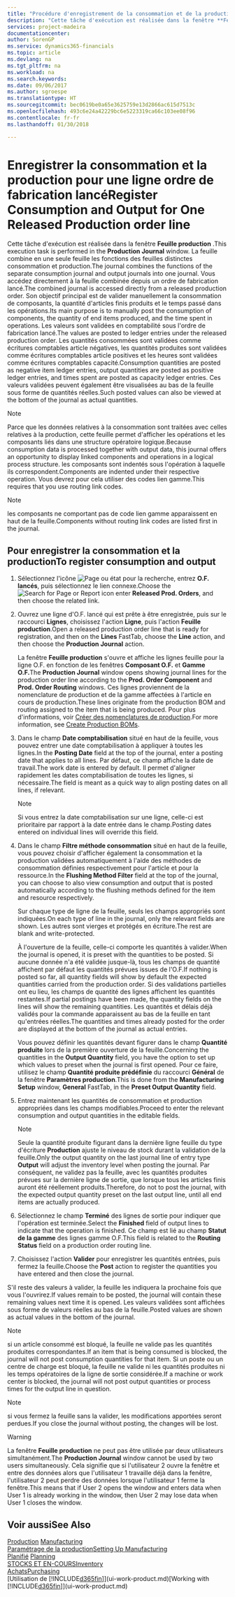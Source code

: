 ```yaml
---
title: "Procédure d'enregistrement de la consommation et de la production pour un ordre de fabrication | Microsoft Docs"
description: "Cette tâche d'exécution est réalisée dans la fenêtre **Feuille production** . La feuille combine en une seule feuille les fonctions des feuilles distinctes consommation et production. Vous accédez directement à la feuille combinée depuis un ordre de fabrication lancé. Son objectif principal est de valider manuellement la consommation de composants, la quantité d'articles finis produits et le temps passé dans les opérations."
services: project-madeira
documentationcenter: 
author: SorenGP
ms.service: dynamics365-financials
ms.topic: article
ms.devlang: na
ms.tgt_pltfrm: na
ms.workload: na
ms.search.keywords: 
ms.date: 09/06/2017
ms.author: sgroespe
ms.translationtype: HT
ms.sourcegitcommit: bec0619be0a65e3625759e13d2866ac615d7513c
ms.openlocfilehash: 493c6e24a42229bc6e5223319ca66c103ee08f96
ms.contentlocale: fr-fr
ms.lasthandoff: 01/30/2018

---
```

# <a name="register-consumption-and-output-for-one-released-production-order-line"></a><span data-ttu-id="b893e-106">Enregistrer la consommation et la production pour une ligne ordre de fabrication lancé</span><span class="sxs-lookup"><span data-stu-id="b893e-106">Register Consumption and Output for One Released Production order line</span></span>
<span data-ttu-id="b893e-107">Cette tâche d'exécution est réalisée dans la fenêtre **Feuille production** .</span><span class="sxs-lookup"><span data-stu-id="b893e-107">This execution task is performed in the **Production Journal** window.</span></span> <span data-ttu-id="b893e-108">La feuille combine en une seule feuille les fonctions des feuilles distinctes consommation et production.</span><span class="sxs-lookup"><span data-stu-id="b893e-108">The journal combines the functions of the separate consumption journal and output journals into one journal.</span></span> <span data-ttu-id="b893e-109">Vous accédez directement à la feuille combinée depuis un ordre de fabrication lancé.</span><span class="sxs-lookup"><span data-stu-id="b893e-109">The combined journal is accessed directly from a released production order.</span></span> <span data-ttu-id="b893e-110">Son objectif principal est de valider manuellement la consommation de composants, la quantité d'articles finis produits et le temps passé dans les opérations.</span><span class="sxs-lookup"><span data-stu-id="b893e-110">Its main purpose is to manually post the consumption of components, the quantity of end items produced, and the time spent in operations.</span></span> <span data-ttu-id="b893e-111">Les valeurs sont validées en comptabilité sous l'ordre de fabrication lancé.</span><span class="sxs-lookup"><span data-stu-id="b893e-111">The values are posted to ledger entries under the released production order.</span></span> <span data-ttu-id="b893e-112">Les quantités consommées sont validées comme écritures comptables article négatives, les quantités produites sont validées comme écritures comptables article positives et les heures sont validées comme écritures comptables capacité.</span><span class="sxs-lookup"><span data-stu-id="b893e-112">Consumption quantities are posted as negative item ledger entries, output quantities are posted as positive ledger entries, and times spent are posted as capacity ledger entries.</span></span> <span data-ttu-id="b893e-113">Ces valeurs validées peuvent également être visualisées au bas de la feuille sous forme de quantités réelles.</span><span class="sxs-lookup"><span data-stu-id="b893e-113">Such posted values can also be viewed at the bottom of the journal as actual quantities.</span></span>  

> [!NOTE]  
>  <span data-ttu-id="b893e-114">Parce que les données relatives à la consommation sont traitées avec celles relatives à la production, cette feuille permet d'afficher les opérations et les composants liés dans une structure opératoire logique.</span><span class="sxs-lookup"><span data-stu-id="b893e-114">Because consumption data is processed together with output data, this journal offers an opportunity to display linked components and operations in a logical process structure.</span></span> <span data-ttu-id="b893e-115">les composants sont indentés sous l'opération à laquelle ils correspondent.</span><span class="sxs-lookup"><span data-stu-id="b893e-115">Components are indented under their respective operation.</span></span> <span data-ttu-id="b893e-116">Vous devrez pour cela utiliser des codes lien gamme.</span><span class="sxs-lookup"><span data-stu-id="b893e-116">This requires that you use routing link codes.</span></span>  

> [!NOTE]  
>  <span data-ttu-id="b893e-117">les composants ne comportant pas de code lien gamme apparaissent en haut de la feuille.</span><span class="sxs-lookup"><span data-stu-id="b893e-117">Components without routing link codes are listed first in the journal.</span></span>  

## <a name="to-register-consumption-and-output"></a><span data-ttu-id="b893e-118">Pour enregistrer la consommation et la production</span><span class="sxs-lookup"><span data-stu-id="b893e-118">To register consumption and output</span></span>  
1.  <span data-ttu-id="b893e-119">Sélectionnez l'icône ![Page ou état pour la recherche](media/ui-search/search_small.png "Page ou état pour la recherche"), entrez **O.F. lancés**, puis sélectionnez le lien connexe.</span><span class="sxs-lookup"><span data-stu-id="b893e-119">Choose the ![Search for Page or Report](media/ui-search/search_small.png "Search for Page or Report icon") icon enter **Released Prod. Orders**, and then choose the related link.</span></span>  
2.  <span data-ttu-id="b893e-120">Ouvrez une ligne d'O.F. lancé qui est prête à être enregistrée, puis sur le raccourci **Lignes**, choisissez l'action **Ligne**, puis l'action **Feuille production**.</span><span class="sxs-lookup"><span data-stu-id="b893e-120">Open a released production order line that is ready for registration, and then on the **Lines** FastTab, choose the **Line** action, and then choose the **Production Journal** action.</span></span>  

    <span data-ttu-id="b893e-121">La fenêtre **Feuille production** s'ouvre et affiche les lignes feuille pour la ligne O.F. en fonction de les fenêtres **Composant O.F.** et **Gamme O.F.**</span><span class="sxs-lookup"><span data-stu-id="b893e-121">The **Production Journal** window opens showing journal lines for the production order line according to the **Prod. Order Component** and **Prod. Order Routing** windows.</span></span> <span data-ttu-id="b893e-122">Ces lignes proviennent de la nomenclature de production et de la gamme affectées à l'article en cours de production.</span><span class="sxs-lookup"><span data-stu-id="b893e-122">These lines originate from the production BOM and routing assigned to the item that is being produced.</span></span> <span data-ttu-id="b893e-123">Pour plus d'informations, voir [Créer des nomenclatures de production](production-how-to-create-routings.md).</span><span class="sxs-lookup"><span data-stu-id="b893e-123">For more information, see [Create Production BOMs](production-how-to-create-routings.md).</span></span>  

3.  <span data-ttu-id="b893e-124">Dans le champ **Date comptabilisation** situé en haut de la feuille, vous pouvez entrer une date comptabilisation à appliquer à toutes les lignes.</span><span class="sxs-lookup"><span data-stu-id="b893e-124">In the **Posting Date** field at the top of the journal, enter a posting date that applies to all lines.</span></span> <span data-ttu-id="b893e-125">Par défaut, ce champ affiche la date de travail.</span><span class="sxs-lookup"><span data-stu-id="b893e-125">The work date is entered by default.</span></span> <span data-ttu-id="b893e-126">Il permet d'aligner rapidement les dates comptabilisation de toutes les lignes, si nécessaire.</span><span class="sxs-lookup"><span data-stu-id="b893e-126">The field is meant as a quick way to align posting dates on all lines, if relevant.</span></span>  

    > [!NOTE]  
    >  <span data-ttu-id="b893e-127">Si vous entrez la date comptabilisation sur une ligne, celle-ci est prioritaire par rapport à la date entrée dans le champ.</span><span class="sxs-lookup"><span data-stu-id="b893e-127">Posting dates entered on individual lines will override this field.</span></span>  

4.  <span data-ttu-id="b893e-128">Dans le champ **Filtre méthode consommation** situé en haut de la feuille, vous pouvez choisir d'afficher également la consommation et la production validées automatiquement à l'aide des méthodes de consommation définies respectivement pour l'article et pour la ressource.</span><span class="sxs-lookup"><span data-stu-id="b893e-128">In the **Flushing Method Filter** field at the top of the journal, you can choose to also view consumption and output that is posted automatically according to the flushing methods defined for the item and resource respectively.</span></span>  

    <span data-ttu-id="b893e-129">Sur chaque type de ligne de la feuille, seuls les champs appropriés sont indiquées.</span><span class="sxs-lookup"><span data-stu-id="b893e-129">On each type of line in the journal, only the relevant fields are shown.</span></span> <span data-ttu-id="b893e-130">Les autres sont vierges et protégés en écriture.</span><span class="sxs-lookup"><span data-stu-id="b893e-130">The rest are blank and write-protected.</span></span>  

    <span data-ttu-id="b893e-131">À l'ouverture de la feuille, celle-ci comporte les quantités à valider.</span><span class="sxs-lookup"><span data-stu-id="b893e-131">When the journal is opened, it is preset with the quantities to be posted.</span></span> <span data-ttu-id="b893e-132">Si aucune donnée n'a été validée jusque-là, tous les champs de quantité affichent par défaut les quantités prévues issues de l'O.F.</span><span class="sxs-lookup"><span data-stu-id="b893e-132">If nothing is posted so far, all quantity fields will show by default the expected quantities carried from the production order.</span></span> <span data-ttu-id="b893e-133">Si des validations partielles ont eu lieu, les champs de quantité des lignes affichent les quantités restantes.</span><span class="sxs-lookup"><span data-stu-id="b893e-133">If partial postings have been made, the quantity fields on the lines will show the remaining quantities.</span></span> <span data-ttu-id="b893e-134">Les quantités et délais déjà validés pour la commande apparaissent au bas de la feuille en tant qu'entrées réelles.</span><span class="sxs-lookup"><span data-stu-id="b893e-134">The quantities and times already posted for the order are displayed at the bottom of the journal as actual entries.</span></span>  

    <span data-ttu-id="b893e-135">Vous pouvez définir les quantités devant figurer dans le champ **Quantité produite** lors de la première ouverture de la feuille.</span><span class="sxs-lookup"><span data-stu-id="b893e-135">Concerning the quantities in the **Output Quantity** field, you have the option to set up which values to preset when the journal is first opened.</span></span> <span data-ttu-id="b893e-136">Pour ce faire, utilisez le champ **Quantité produite prédéfinie** du raccourci **Général** de la fenêtre **Paramètres production**.</span><span class="sxs-lookup"><span data-stu-id="b893e-136">This is done from the **Manufacturing Setup** window, **General** FastTab, in the **Preset Output Quantity** field.</span></span> 

5.  <span data-ttu-id="b893e-137">Entrez maintenant les quantités de consommation et production appropriées dans les champs modifiables.</span><span class="sxs-lookup"><span data-stu-id="b893e-137">Proceed to enter the relevant consumption and output quantities in the editable fields.</span></span>  

    > [!NOTE]  
    >  <span data-ttu-id="b893e-138">Seule la quantité produite figurant dans la dernière ligne feuille du type d'écriture **Production** ajuste le niveau de stock durant la validation de la feuille.</span><span class="sxs-lookup"><span data-stu-id="b893e-138">Only the output quantity on the last journal line of entry type **Output** will adjust the inventory level when posting the journal.</span></span> <span data-ttu-id="b893e-139">Par conséquent, ne validez pas la feuille, avec les quantités produites prévues sur la dernière ligne de sortie, que lorsque tous les articles finis auront été réellement produits.</span><span class="sxs-lookup"><span data-stu-id="b893e-139">Therefore, do not to post the journal, with the expected output quantity preset on the last output line, until all end items are actually produced.</span></span>  

6.  <span data-ttu-id="b893e-140">Sélectionnez le champ **Terminé** des lignes de sortie pour indiquer que l'opération est terminée.</span><span class="sxs-lookup"><span data-stu-id="b893e-140">Select the **Finished** field of output lines to indicate that the operation is finished.</span></span> <span data-ttu-id="b893e-141">Ce champ est lié au champ **Statut de la gamme** des lignes gamme O.F.</span><span class="sxs-lookup"><span data-stu-id="b893e-141">This field is related to the **Routing Status** field on a production order routing line.</span></span>  
7.  <span data-ttu-id="b893e-142">Choisissez l'action **Valider** pour enregistrer les quantités entrées, puis fermez la feuille.</span><span class="sxs-lookup"><span data-stu-id="b893e-142">Choose the **Post** action to register the quantities you have entered and then close the journal.</span></span>  

<span data-ttu-id="b893e-143">S'il reste des valeurs à valider, la feuille les indiquera la prochaine fois que vous l'ouvrirez.</span><span class="sxs-lookup"><span data-stu-id="b893e-143">If values remain to be posted, the journal will contain these remaining values next time it is opened.</span></span> <span data-ttu-id="b893e-144">Les valeurs validées sont affichées sous forme de valeurs réelles au bas de la feuille.</span><span class="sxs-lookup"><span data-stu-id="b893e-144">Posted values are shown as actual values in the bottom of the journal.</span></span>  

> [!NOTE]  
>  <span data-ttu-id="b893e-145"> si un article consommé est bloqué, la feuille ne valide pas les quantités produites correspondantes.</span><span class="sxs-lookup"><span data-stu-id="b893e-145">If an item that is being consumed is blocked, the journal will not post consumption quantities for that item.</span></span> <span data-ttu-id="b893e-146">Si un poste ou un centre de charge est bloqué, la feuille ne valide ni les quantités produites ni les temps opératoires de la ligne de sortie considérée.</span><span class="sxs-lookup"><span data-stu-id="b893e-146">If a machine or work center is blocked, the journal will not post output quantities or process times for the output line in question.</span></span>  

> [!NOTE]  
>  <span data-ttu-id="b893e-147">si vous fermez la feuille sans la valider, les modifications apportées seront perdues.</span><span class="sxs-lookup"><span data-stu-id="b893e-147">If you close the journal without posting, the changes will be lost.</span></span>  

> [!WARNING]  
>  <span data-ttu-id="b893e-148">La fenêtre **Feuille production** ne peut pas être utilisée par deux utilisateurs simultanément.</span><span class="sxs-lookup"><span data-stu-id="b893e-148">The **Production Journal** window cannot be used by two users simultaneously.</span></span> <span data-ttu-id="b893e-149">Cela signifie que si l'utilisateur 2 ouvre la fenêtre et entre des données alors que l'utilisateur 1 travaille déjà dans la fenêtre, l'utilisateur 2 peut perdre des données lorsque l'utilisateur 1 ferme la fenêtre.</span><span class="sxs-lookup"><span data-stu-id="b893e-149">This means that if User 2 opens the window and enters data when User 1 is already working in the window, then User 2 may lose data when User 1 closes the window.</span></span>  

## <a name="see-also"></a><span data-ttu-id="b893e-150">Voir aussi</span><span class="sxs-lookup"><span data-stu-id="b893e-150">See Also</span></span>  
<span data-ttu-id="b893e-151">[Production](production-manage-manufacturing.md)  </span><span class="sxs-lookup"><span data-stu-id="b893e-151">[Manufacturing](production-manage-manufacturing.md)  </span></span>  
[<span data-ttu-id="b893e-152">Paramétrage de la production</span><span class="sxs-lookup"><span data-stu-id="b893e-152">Setting Up Manufacturing</span></span>](production-configure-production-processes.md)  
<span data-ttu-id="b893e-153">[Planifié](production-planning.md)    </span><span class="sxs-lookup"><span data-stu-id="b893e-153">[Planning](production-planning.md)    </span></span>  
[<span data-ttu-id="b893e-154">STOCKS ET EN-COURS</span><span class="sxs-lookup"><span data-stu-id="b893e-154">Inventory</span></span>](inventory-manage-inventory.md)  
[<span data-ttu-id="b893e-155">Achats</span><span class="sxs-lookup"><span data-stu-id="b893e-155">Purchasing</span></span>](purchasing-manage-purchasing.md)  
<span data-ttu-id="b893e-156">[Utilisation de [!INCLUDE[d365fin](includes/d365fin_md.md)]](ui-work-product.md)</span><span class="sxs-lookup"><span data-stu-id="b893e-156">[Working with [!INCLUDE[d365fin](includes/d365fin_md.md)]](ui-work-product.md)</span></span>

